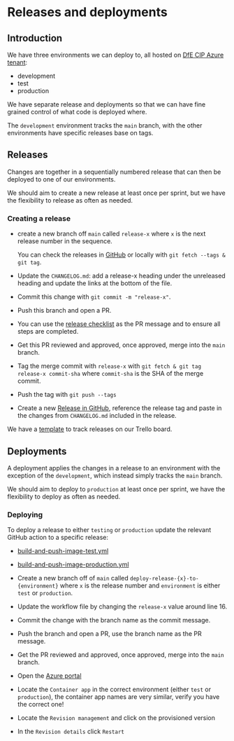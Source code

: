 # Releases and deployments

## Introduction

We have three environments we can deploy to, all hosted on
[DfE CIP Azure tenant](https://docs.platform.education.gov.uk/index.html):

- development
- test
- production

We have separate release and deployments so that we can have fine grained
control of what code is deployed where.

The `development` environment tracks the `main` branch, with the other
environments have specific releases base on tags.

## Releases

Changes are together in a sequentially numbered release that can then be
deployed to one of our environments.

We should aim to create a new release at least once per sprint, but we have the
flexibility to release as often as needed.

### Creating a release

- create a new branch off `main` called `release-x` where `x` is the next
  release number in the sequence.

  You can check the releases in
  [GitHub](https://github.com/DFE-Digital/dfe-complete-conversions-transfers-and-changes/tags)
  or locally with `git fetch --tags & git tag`.

- Update the `CHANGELOG.md`: add a release-x heading under the unreleased
  heading and update the links at the bottom of the file.
- Commit this change with `git commit -m "release-x"`.
- Push this branch and open a PR.
- You can use the
  [release checklist](https://raw.githubusercontent.com/DFE-Digital/dfe-complete-conversions-transfers-and-changes/main/.github/PULL_REQUEST_TEMPLATE/release.md)
  as the PR message and to ensure all steps are completed.
- Get this PR reviewed and approved, once approved, merge into the `main`
  branch.
- Tag the merge commit with `release-x` with
  `git fetch & git tag release-x commit-sha` where `commit-sha` is the SHA of
  the merge commit.
- Push the tag with `git push --tags`
- Create a new
  [Release in GitHub](https://github.com/DFE-Digital/dfe-complete-conversions-transfers-and-changes/releases/new),
  reference the release tag and paste in the changes from `CHANGELOG.md`
  included in the release.

We have a [template](https://trello.com/c/8enGdMyy) to track releases on our
Trello board.

## Deployments

A deployment applies the changes in a release to an environment with the
exception of the `development`, which instead simply tracks the `main` branch.

We should aim to deploy to `production` at least once per sprint, we have the
flexibility to deploy as often as needed.

### Deploying

To deploy a release to either `testing` or `production` update the relevant
GitHub action to a specific release:

- [build-and-push-image-test.yml](https://github.com/DFE-Digital/dfe-complete-conversions-transfers-and-changes/blob/main/.github/workflows/build-and-push-image-test.yml)
- [build-and-push-image-production.yml]()

- Create a new branch off of `main` called `deploy-release-{x}-to-{environment}`
  where `x` is the release number and `environment` is either `test` or
  `production`.
- Update the workflow file by changing the `release-x` value around line 16.
- Commit the change with the branch name as the commit message.
- Push the branch and open a PR, use the branch name as the PR message.
- Get the PR reviewed and approved, once approved, merge into the `main` branch.
- Open the [Azure portal](https://azure.microsoft.com)
- Locate the `Container app` in the correct environment (either `test` or
  `production`), the container app names are very similar, verify you have the
  correct one!
- Locate the `Revision management` and click on the provisioned version
- In the `Revision details` click `Restart`
